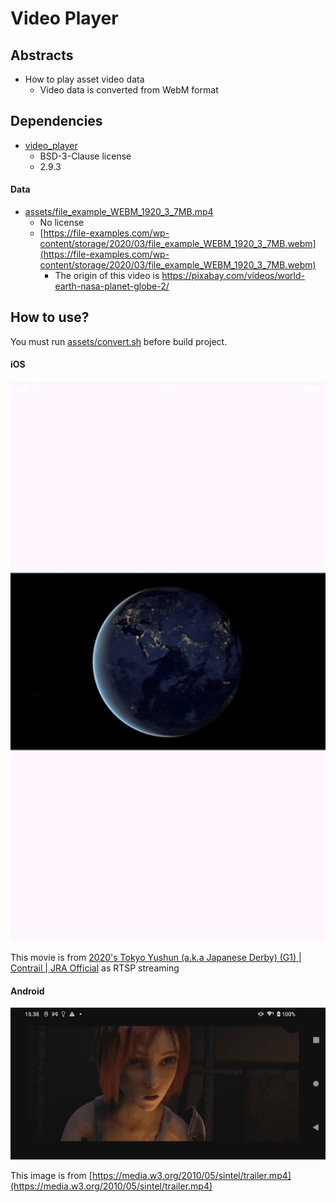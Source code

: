 # Video Player

## Abstracts

* How to play asset video data
  * Video data is converted from WebM format

## Dependencies

* [video_player](https://pub.dev/packages/video_player)
  * BSD-3-Clause license
  * 2.9.3

#### Data

* [assets/file_example_WEBM_1920_3_7MB.mp4](assets/file_example_WEBM_1920_3_7MB.mp4)
  * No license
  * [https://file-examples.com/wp-content/storage/2020/03/file_example_WEBM_1920_3_7MB.webm](https://file-examples.com/wp-content/storage/2020/03/file_example_WEBM_1920_3_7MB.webm)
    * The origin of this video is https://pixabay.com/videos/world-earth-nasa-planet-globe-2/

## How to use?

You must run [assets/convert.sh](./assets/convert.sh) before build project.

#### iOS

<img src="./images/ios.gif" width="640" />

This movie is from [2020's Tokyo Yushun (a.k.a Japanese Derby) (G1) | Contrail | JRA Official](https://www.youtube.com/watch?v=IhEX_AByG3A) as RTSP streaming

#### Android

<img src="./images/android.gif" width="640" />

This image is from [https://media.w3.org/2010/05/sintel/trailer.mp4](https://media.w3.org/2010/05/sintel/trailer.mp4)